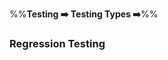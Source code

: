 <link rel="stylesheet" href="{{baseUrl}}/css/textbook.css">

<div class="website-content">

%%**Testing :arrow_right: Testing Types :arrow_right:**%%

### Regression Testing

<div id="main">

<include src="./what/topicPanel.md" />

</div>
</div>
